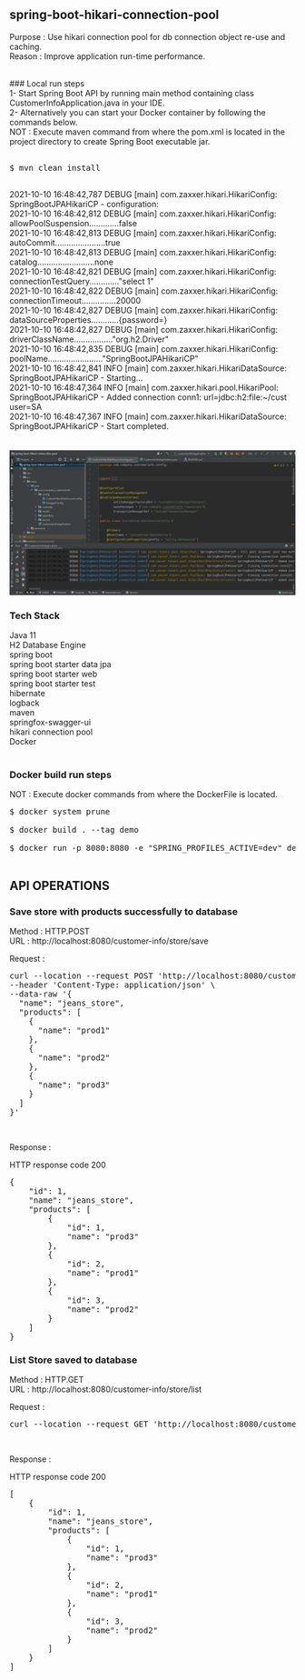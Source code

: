 ## spring-boot-hikari-connection-pool

Purpose : Use hikari connection pool for db connection object re-use and caching. <br/>
Reason : Improve application run-time performance. <br/>

<br/>
### Local run steps <br/>
1- Start Spring Boot API by running main method containing class CustomerInfoApplication.java in your IDE. <br/>
2- Alternatively you can start your Docker container by following the commands below. <br/>
NOT : Execute maven command from where the pom.xml is located in the project directory to create Spring Boot executable jar. <br/>
<pre> 
$ mvn clean install <br/>
</pre>

2021-10-10 16:48:42,787 DEBUG [main] com.zaxxer.hikari.HikariConfig: SpringBootJPAHikariCP - configuration: <br/>
2021-10-10 16:48:42,812 DEBUG [main] com.zaxxer.hikari.HikariConfig: allowPoolSuspension.............false <br/>
2021-10-10 16:48:42,813 DEBUG [main] com.zaxxer.hikari.HikariConfig: autoCommit......................true <br/>
2021-10-10 16:48:42,813 DEBUG [main] com.zaxxer.hikari.HikariConfig: catalog.........................none <br/>
2021-10-10 16:48:42,821 DEBUG [main] com.zaxxer.hikari.HikariConfig: connectionTestQuery............."select 1" <br/>
2021-10-10 16:48:42,822 DEBUG [main] com.zaxxer.hikari.HikariConfig: connectionTimeout...............20000 <br/>
2021-10-10 16:48:42,827 DEBUG [main] com.zaxxer.hikari.HikariConfig: dataSourceProperties............{password=<masked>} <br/>
2021-10-10 16:48:42,827 DEBUG [main] com.zaxxer.hikari.HikariConfig: driverClassName................."org.h2.Driver" <br/>
2021-10-10 16:48:42,835 DEBUG [main] com.zaxxer.hikari.HikariConfig: poolName........................"SpringBootJPAHikariCP" <br/>
2021-10-10 16:48:42,841 INFO  [main] com.zaxxer.hikari.HikariDataSource: SpringBootJPAHikariCP - Starting... <br/>
2021-10-10 16:48:47,364 INFO  [main] com.zaxxer.hikari.pool.HikariPool: SpringBootJPAHikariCP - Added connection conn1: url=jdbc:h2:file:~/cust user=SA <br/>
2021-10-10 16:48:47,367 INFO  [main] com.zaxxer.hikari.HikariDataSource: SpringBootJPAHikariCP - Start completed. <br/>
<br/><br/>
![Hikari_Connection_Pool](doc/hikari_connection_pool_spring_boot.png) <br/>

### Tech Stack
Java 11 <br/>
H2 Database Engine <br/>
spring boot <br/>
spring boot starter data jpa <br/>
spring boot starter web <br/>
spring boot starter test <br/>
hibernate <br/>
logback <br/>
maven <br/>
springfox-swagger-ui <br/>
hikari connection pool <br/>
Docker <br/>
<br/>

### Docker build run steps
NOT : Execute docker commands from where the DockerFile is located. <br/>
<pre>
$ docker system prune <br/>
$ docker build . --tag demo  <br/>
$ docker run -p 8080:8080 -e "SPRING_PROFILES_ACTIVE=dev" demo:latest <br/>
</pre>

## API OPERATIONS
### Save store with products successfully to database

Method : HTTP.POST <br/>
URL : http://localhost:8080/customer-info/store/save <br/>

Request : 
<pre>
curl --location --request POST 'http://localhost:8080/customer-info/store/save' \
--header 'Content-Type: application/json' \
--data-raw '{
  "name": "jeans_store",
  "products": [
    {
      "name": "prod1"
    },
    {
      "name": "prod2"
    },
    {
      "name": "prod3"
    }
  ]
}'
</pre><br/>

Response : 

HTTP response code 200 <br/>
<pre>
{
    "id": 1,
    "name": "jeans_store",
    "products": [
        {
            "id": 1,
            "name": "prod3"
        },
        {
            "id": 2,
            "name": "prod1"
        },
        {
            "id": 3,
            "name": "prod2"
        }
    ]
}
</pre>


### List Store saved to database

Method : HTTP.GET <br/>
URL : http://localhost:8080/customer-info/store/list <br/>

Request : 
<pre>
curl --location --request GET 'http://localhost:8080/customer-info/store/list'
</pre><br/>

Response : 

HTTP response code 200 <br/>
<pre>
[
    {
        "id": 1,
        "name": "jeans_store",
        "products": [
            {
                "id": 1,
                "name": "prod3"
            },
            {
                "id": 2,
                "name": "prod1"
            },
            {
                "id": 3,
                "name": "prod2"
            }
        ]
    }
]
</pre><br/>
